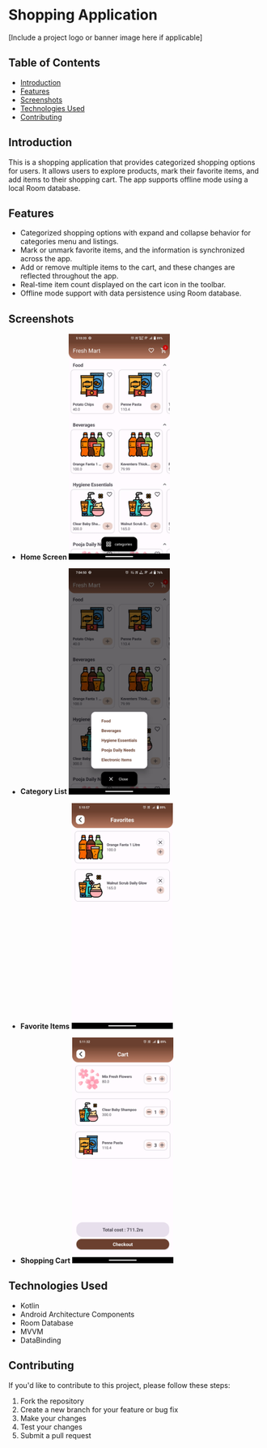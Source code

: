 # Shopping Application

[Include a project logo or banner image here if applicable]

## Table of Contents
- [Introduction](#introduction)
- [Features](#features)
- [Screenshots](#screenshots)
- [Technologies Used](#technologies-used)
- [Contributing](#contributing)

## Introduction
This is a shopping application that provides categorized shopping options for users. It allows users to explore products, mark their favorite items, and add items to their shopping cart. The app supports offline mode using a local Room database.

## Features
- Categorized shopping options with expand and collapse behavior for categories menu and listings.
- Mark or unmark favorite items, and the information is synchronized across the app.
- Add or remove multiple items to the cart, and these changes are reflected throughout the app.
- Real-time item count displayed on the cart icon in the toolbar.
- Offline mode support with data persistence using Room database.

## Screenshots
- **Home Screen**
  <img src="https://raw.githubusercontent.com/sai123gopal/Shopping_app/master/screenshots/Screenshot_20231012_171021.jpg" width="200">

- **Category List**
  <img src="https://raw.githubusercontent.com/sai123gopal/Shopping_app/master/screenshots/Screenshot_20231012_190451.jpg" width="200">

- **Favorite Items**
  <img src="https://raw.githubusercontent.com/sai123gopal/Shopping_app/master/screenshots/Screenshot_20231012_171057.jpg" width="200">

- **Shopping Cart**
  <img src="https://raw.githubusercontent.com/sai123gopal/Shopping_app/master/screenshots/Screenshot_20231012_171133.jpg" width="200">


## Technologies Used
- Kotlin
- Android Architecture Components
- Room Database
- MVVM
- DataBinding

## Contributing
If you'd like to contribute to this project, please follow these steps:
1. Fork the repository
2. Create a new branch for your feature or bug fix
3. Make your changes
4. Test your changes
5. Submit a pull request
